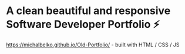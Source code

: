 # A clean beautiful and responsive Software Developer Portfolio ⚡️

https://michalbelko.github.io/Old-Portfolio/ - built with HTML / CSS / JS 



